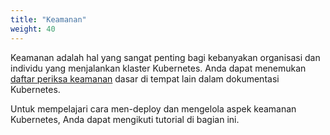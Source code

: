 ```yaml
---
title: "Keamanan"
weight: 40
---
```


Keamanan adalah hal yang sangat penting bagi kebanyakan organisasi dan individu yang menjalankan klaster Kubernetes. Anda dapat menemukan [daftar periksa keamanan](/docs/concepts/security/security-checklist/) dasar di tempat lain dalam dokumentasi Kubernetes.

Untuk mempelajari cara men-deploy dan mengelola aspek keamanan Kubernetes, Anda dapat mengikuti tutorial di bagian ini.
